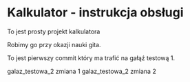 # Kalkulator - instrukcja obsługi

To jest prosty projekt kalkulatora

Robimy go przy okazji nauki gita.

To jest pierwszy commit który ma trafić na gałąź testową 1.

galaz_testowa_2 zmiana 1
galaz_testowa_2 zmiana 2

